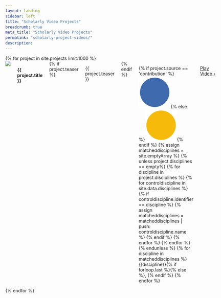 ```yaml
---
layout: landing
sidebar: left
title: "Scholarly Video Projects"
breadcrumb: true
meta_title: "Scholarly Video Projects"
permalink: "scholarly-project-videos/"
description: 
---
```

<div class="row">
	<div class="small-12 columns t30">
		<div class="row" id="listprojects">
			{% for project in site.projects limit:1000 %}
				<div id="project_{{ project.identifier }}" class="large-4 medium-6 columns projectbox">
					<img src="https://img.youtube.com/vi/{{ project.youtubeid}}/mqdefault.jpg" class="videothumbnail">
					<h4>{{ project.title }}</h4>
					{% if project.teaser %}<p>{{ project.teaser }}</p>{% endif %}
					<p class="source_disciplines">{% if project.source == 'contribution' %}<img src="/assets/img/circle-cobalt.svg">{% else %}<img src="/assets/img/circle-brilliant-amber.svg">{% endif %}
					{% assign matcheddisciplines = site.emptyArray %}
					{% unless project.disciplines == empty%}
						{% for discipline in project.disciplines %}
							{% for controldiscipline in site.data.disciplines %}
								{% if controldiscipline.identifier == discipline %}
									{% assign matcheddisciplines = matcheddisciplines | push: controldiscipline.name %}
								{% endif %}
							{% endfor %}
						{% endfor %}
					{% endunless %}
					{% for discipline in matcheddisciplines %}
					<span>{{discipline}}</span>{% if forloop.last %}{% else %}, {% endif %}
					{% endfor %}</p>
					<p><a href="{{ site.url }}{{ site.baseurl }}{{ project.url }}" class="button radius" title="Play {{ project.title | escape_once }}">Play Video&nbsp;›</a></p>
				</div>
			{% endfor %}
		</div>
	</div><!-- /.small-8 small-offset-2.columns -->
</div><!-- /.row -->
